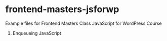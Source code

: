 # frontend-masters-jsforwp
Example files for Frontend Masters Class JavaScript for WordPress Course

1. Enqueueing JavaScript
